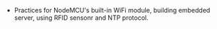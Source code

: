 - Practices for NodeMCU's built-in WiFi module, building embedded server, using RFID sensonr and NTP protocol.
